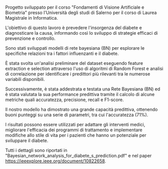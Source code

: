 Progetto sviluppato per il corso "Fondamenti di Visione Artificiale e Biometria" presso l'Università degli studi di Salerno per il corso di Laurea Magistrale in Informatica.

L'obiettivo di questo lavoro è prevedere l'insorgenza del diabete e diagnosticare la causa, informando così lo sviluppo di strategie efficaci di prevenzione e controllo. 

Sono stati sviluppati modelli di rete bayesiana (BN) per esplorare le specifiche relazioni tra i fattori influenzanti e il diabete. 

È stata svolta un'analisi preliminare del dataset eseguendo feature extraction e selection attraverso l'uso di algoritmi di Random Forest e analisi di correlazione per identificare i predittori più rilevanti tra le numerose variabili disponibili.

Successivamente, è stata addestrata e testata una Rete Bayesiana (BN) ed è stata valutata la sua performance predittiva tramite il calcolo di alcune metriche quali accuratezza, precisione, recall e F1-score.

Il nostro modello ha dimostrato una grande capacità predittiva, ottenendo buoni punteggi su una serie di parametri, tra cui l'accuratezza (71%).

I risultati possono essere utilizzati per adattare gli interventi medici, migliorare l'efficacia dei programmi di trattamento e implementare modifiche allo stile di vita per i pazienti che hanno un potenziale per sviluppare il diabete.

Tutti i dettagli sono riportati in "Bayesian_network_analysis_for_diabete_s_prediction.pdf" e nel paper https://ieeexplore.ieee.org/document/10822658.
